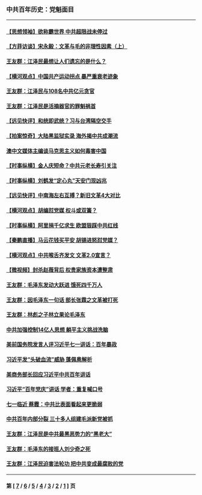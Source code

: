 ### 中共百年历史：党魁面目
---
#### [【思想领袖】欲称霸世界 中共超限战未停过](../../pages/nf1176107/n13745142.md?11070430) 
#### [【方菲访谈】宋永毅：文革与毛的非理性因素（上）](../../pages/nf1176107/n13469956.md?11070430) 
#### [王友群：江泽民最想让人们遗忘的是什么？](../../pages/nf1176107/n13408949.md?11070430) 
#### [【横河观点】中国共产运动拐点 暴严重衰老迹象](../../pages/nf1176107/n13388333.md?11070430) 
#### [王友群：江泽民与108名中共亿元贪官](../../pages/nf1176107/n13352358.md?11070430) 
#### [王友群：江泽民是活摘器官的罪魁祸首](../../pages/nf1176107/n13336903.md?11070430) 
#### [【远见快评】和统即武统？习与台湾隔空交手](../../pages/nf1176107/n13297739.md?11070430) 
#### [【拍案惊奇】大陆黑监狱实录 海外揭中共成潮流](../../pages/nf1176107/n13288853.md?11070430) 
#### [澳中文媒体主编谈马克思主义如何毒害中国](../../pages/nf1176107/n13257387.md?11070430) 
#### [【时事纵横】金人庆短命？中共元老长寿引关注](../../pages/nf1176107/n13217934.md?11070430) 
#### [【时事纵横】刘鹤发“定心丸”天安门现凶兆](../../pages/nf1176107/n13215416.md?11070430) 
#### [【远见快评】中南海左右互搏？新旧文革4大对比](../../pages/nf1176107/n13214745.md?11070430) 
#### [【横河观点】胡编怼党媒 权斗或双簧？](../../pages/nf1176107/n13210864.md?11070430) 
#### [【时事纵横】阿里捐千亿求生 欧盟狠踩中共红线](../../pages/nf1176107/n13206431.md?11070430) 
#### [【秦鹏直播】马云花钱买平安 胡锡进怒怼党媒？](../../pages/nf1176107/n13206392.md?11070430) 
#### [【横河观点】中共喉舌齐发文 文革2.0宣言？](../../pages/nf1176107/n13201248.md?11070430) 
#### [【微视频】封杀赵薇背后 权贵家族资本遭整肃](../../pages/nf1176107/n13197798.md?11070430) 
#### [王友群：毛泽东发动大跃进 饿死四千万人](../../pages/nf1176107/n13177158.md?11070430) 
#### [王友群：因毛泽东一句话 部长张霖之文革被打死](../../pages/nf1176107/n13161711.md?11070430) 
#### [王友群：林彪之子林立果论毛泽东](../../pages/nf1176107/n13128622.md?11070430) 
#### [中共加强控制14亿人思想 躺平主义挑战洗脑](../../pages/nf1176107/n13094299.md?11070430) 
#### [美前国务院发言人评习近平七一讲话：百年暴政](../../pages/nf1176107/n13066986.md?11070430) 
#### [习近平发“头破血流”威胁 蓬佩奥解析](../../pages/nf1176107/n13063604.md?11070430) 
#### [美商务部长回应习近平中共百年讲话](../../pages/nf1176107/n13062903.md?11070430) 
#### [习近平“百年党庆”讲话 学者：重复喊口号](../../pages/nf1176107/n13061411.md?11070430) 
#### [七一临近 蔡霞：中共比表面看起来更脆弱](../../pages/nf1176107/n13056418.md?11070430) 
#### [中共百年内部分裂 三十多人组建毛派新党被抓](../../pages/nf1176107/n13044023.md?11070430) 
#### [王友群：江泽民是中共最黑恶势力的“黑老大”](../../pages/nf1176107/n13022180.md?11070430) 
#### [王友群：毛泽东的接班人刘少奇之死](../../pages/nf1176107/n12991772.md?11070430) 
#### [王友群：江泽民迫害法轮功 把中共变成最腐败的党](../../pages/nf1176107/n12947347.md?11070430) 

---
#### 第 [ [7](./7.md?11070430) / [6](./6.md?11070430) / [5](./5.md?11070430) / [4](./4.md?11070430) / [3](./3.md?11070430) / [2](./2.md?11070430) / [1](./1.md?11070430) ] 页
